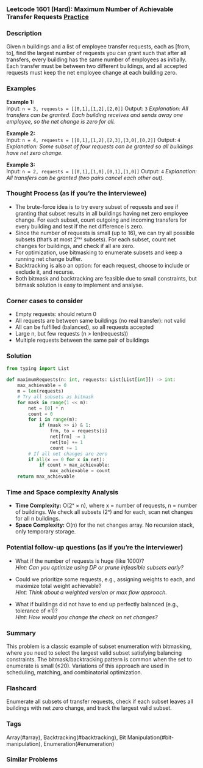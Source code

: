 ### Leetcode 1601 (Hard): Maximum Number of Achievable Transfer Requests [Practice](https://leetcode.com/problems/maximum-number-of-achievable-transfer-requests)

### Description  
Given n buildings and a list of employee transfer requests, each as [from, to], find the largest number of requests you can grant such that after all transfers, every building has the same number of employees as initially. Each transfer must be between two different buildings, and all accepted requests must keep the net employee change at each building zero.

### Examples  

**Example 1:**  
Input: `n = 3, requests = [[0,1],[1,2],[2,0]]`
Output: `3`
*Explanation: All transfers can be granted. Each building receives and sends away one employee, so the net change is zero for all.*

**Example 2:**  
Input: `n = 4, requests = [[0,1],[1,2],[2,3],[3,0],[0,2]]`
Output: `4`
*Explanation: Some subset of four requests can be granted so all buildings have net zero change.*

**Example 3:**  
Input: `n = 2, requests = [[0,1],[1,0],[0,1],[1,0]]`
Output: `4`
*Explanation: All transfers can be granted (two pairs cancel each other out).* 

### Thought Process (as if you’re the interviewee)  
- The brute-force idea is to try every subset of requests and see if granting that subset results in all buildings having net zero employee change. For each subset, count outgoing and incoming transfers for every building and test if the net difference is zero.
- Since the number of requests is small (up to 16), we can try all possible subsets (that’s at most 2ⁱˢᶻ  subsets). For each subset, count net changes for buildings, and check if all are zero. 
- For optimization, use bitmasking to enumerate subsets and keep a running net change buffer. 
- Backtracking is also an option: for each request, choose to include or exclude it, and recurse. 
- Both bitmask and backtracking are feasible due to small constraints, but bitmask solution is easy to implement and analyse.

### Corner cases to consider  
- Empty requests: should return 0
- All requests are between same buildings (no real transfer): not valid
- All can be fulfilled (balanced), so all requests accepted
- Large n, but few requests (n > len(requests))
- Multiple requests between the same pair of buildings

### Solution

```python
from typing import List

def maximumRequests(n: int, requests: List[List[int]]) -> int:
    max_achievable = 0
    m = len(requests)
    # Try all subsets as bitmask
    for mask in range(1 << m):
        net = [0] * n
        count = 0
        for i in range(m):
            if (mask >> i) & 1:
                frm, to = requests[i]
                net[frm] -= 1
                net[to] += 1
                count += 1
        # If all net changes are zero
        if all(x == 0 for x in net):
            if count > max_achievable:
                max_achievable = count
    return max_achievable
```

### Time and Space complexity Analysis  

- **Time Complexity:** O(2ˣ × n), where x = number of requests, n = number of buildings. We check all subsets (2ˣ) and for each, scan net changes for all n buildings.
- **Space Complexity:** O(n) for the net changes array. No recursion stack, only temporary storage.


### Potential follow-up questions (as if you’re the interviewer)  

- What if the number of requests is huge (like 1000)?  
  *Hint: Can you optimize using DP or prune infeasible subsets early?*

- Could we prioritize some requests, e.g., assigning weights to each, and maximize total weight achievable?  
  *Hint: Think about a weighted version or max flow approach.*

- What if buildings did not have to end up perfectly balanced (e.g., tolerance of ±1)?  
  *Hint: How would you change the check on net changes?*

### Summary
This problem is a classic example of subset enumeration with bitmasking, where you need to select the largest valid subset satisfying balancing constraints. The bitmask/backtracking pattern is common when the set to enumerate is small (≤20). Variations of this approach are used in scheduling, matching, and combinatorial optimization.


### Flashcard
Enumerate all subsets of transfer requests, check if each subset leaves all buildings with net zero change, and track the largest valid subset.

### Tags
Array(#array), Backtracking(#backtracking), Bit Manipulation(#bit-manipulation), Enumeration(#enumeration)

### Similar Problems
